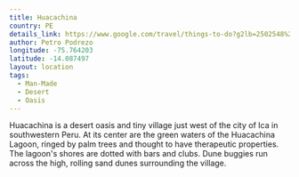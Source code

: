 ```yaml
---
title: Huacachina
country: PE
details_link: https://www.google.com/travel/things-to-do?g2lb=2502548%2C4258168%2C4270442%2C4271060%2C4306835%2C4308227%2C4317915%2C4322823%2C4328159%2C4371335%2C4401769%2C4419364%2C4424916%2C4425458%2C4429191%2C4432285%2C4433754%2C4436126%2C4443999%2C4444971%2C4270859%2C4284970%2C4291517%2C4412693&hl=en&gl=ca&un=1&dest_mid=%2Fm%2F03q_bz&dest_state_type=main&dest_src=kl&sa=X&ved=2ahUKEwiF__PS3JjsAhVsmeAKHSnlAFgQri4wJnoECA8QAw#ttdm=-14.087939_-75.763127_15
author: Petro Podrezo
longitude: -75.764203
latitude: -14.087497
layout: location
tags:
  - Man-Made
  - Desert
  - Oasis
---
```

Huacachina is a desert oasis and tiny village just west of the city of Ica in southwestern Peru. At its center are the green waters of the Huacachina Lagoon, ringed by palm trees and thought to have therapeutic properties. The lagoon's shores are dotted with bars and clubs. Dune buggies run across the high, rolling sand dunes surrounding the village.
